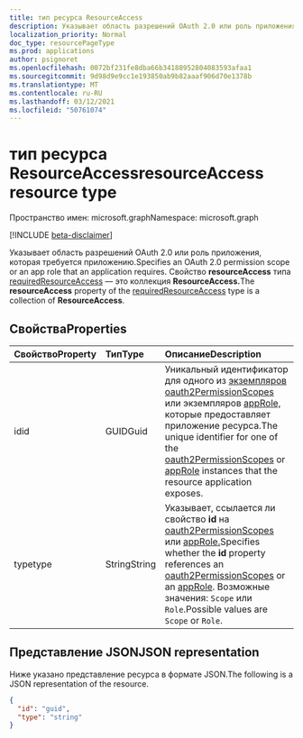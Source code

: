 ```yaml
---
title: тип ресурса ResourceAccess
description: Указывает область разрешений OAuth 2.0 или роль приложения, которая требуется приложению.
localization_priority: Normal
doc_type: resourcePageType
ms.prod: applications
author: psignoret
ms.openlocfilehash: 0072bf231fe8dba66b34188952804083593afaa1
ms.sourcegitcommit: 9d98d9e9cc1e193850ab9b82aaaf906d70e1378b
ms.translationtype: MT
ms.contentlocale: ru-RU
ms.lasthandoff: 03/12/2021
ms.locfileid: "50761074"
---
```

# <a name="resourceaccess-resource-type"></a><span data-ttu-id="aeecb-103">тип ресурса ResourceAccess</span><span class="sxs-lookup"><span data-stu-id="aeecb-103">resourceAccess resource type</span></span>

<span data-ttu-id="aeecb-104">Пространство имен: microsoft.graph</span><span class="sxs-lookup"><span data-stu-id="aeecb-104">Namespace: microsoft.graph</span></span>

[!INCLUDE [beta-disclaimer](../../includes/beta-disclaimer.md)]

<span data-ttu-id="aeecb-105">Указывает область разрешений OAuth 2.0 или роль приложения, которая требуется приложению.</span><span class="sxs-lookup"><span data-stu-id="aeecb-105">Specifies an OAuth 2.0 permission scope or an app role that an application requires.</span></span> <span data-ttu-id="aeecb-106">Свойство **resourceAccess** типа [requiredResourceAccess](requiredresourceaccess.md) — это коллекция **ResourceAccess.**</span><span class="sxs-lookup"><span data-stu-id="aeecb-106">The **resourceAccess** property of the [requiredResourceAccess](requiredresourceaccess.md) type is a collection of **ResourceAccess**.</span></span>

## <a name="properties"></a><span data-ttu-id="aeecb-107">Свойства</span><span class="sxs-lookup"><span data-stu-id="aeecb-107">Properties</span></span>
| <span data-ttu-id="aeecb-108">Свойство</span><span class="sxs-lookup"><span data-stu-id="aeecb-108">Property</span></span>     | <span data-ttu-id="aeecb-109">Тип</span><span class="sxs-lookup"><span data-stu-id="aeecb-109">Type</span></span>   |<span data-ttu-id="aeecb-110">Описание</span><span class="sxs-lookup"><span data-stu-id="aeecb-110">Description</span></span>|
|:---------------|:--------|:----------|
|<span data-ttu-id="aeecb-111">id</span><span class="sxs-lookup"><span data-stu-id="aeecb-111">id</span></span>|<span data-ttu-id="aeecb-112">GUID</span><span class="sxs-lookup"><span data-stu-id="aeecb-112">Guid</span></span>|<span data-ttu-id="aeecb-113">Уникальный идентификатор для одного из [экземпляров oauth2PermissionScopes](permissionscope.md) или экземпляров [appRole,](approle.md) которые предоставляет приложение ресурса.</span><span class="sxs-lookup"><span data-stu-id="aeecb-113">The unique identifier for one of the [oauth2PermissionScopes](permissionscope.md) or [appRole](approle.md) instances that the resource application exposes.</span></span>|
|<span data-ttu-id="aeecb-114">type</span><span class="sxs-lookup"><span data-stu-id="aeecb-114">type</span></span>|<span data-ttu-id="aeecb-115">String</span><span class="sxs-lookup"><span data-stu-id="aeecb-115">String</span></span>|<span data-ttu-id="aeecb-116">Указывает, ссылается ли свойство **id** на [oauth2PermissionScopes](permissionscope.md) или [appRole.](approle.md)</span><span class="sxs-lookup"><span data-stu-id="aeecb-116">Specifies whether the **id** property references an [oauth2PermissionScopes](permissionscope.md) or an [appRole](approle.md).</span></span> <span data-ttu-id="aeecb-117">Возможные значения: `Scope` или `Role`.</span><span class="sxs-lookup"><span data-stu-id="aeecb-117">Possible values are `Scope` or `Role`.</span></span>|

## <a name="json-representation"></a><span data-ttu-id="aeecb-118">Представление JSON</span><span class="sxs-lookup"><span data-stu-id="aeecb-118">JSON representation</span></span>

<span data-ttu-id="aeecb-119">Ниже указано представление ресурса в формате JSON.</span><span class="sxs-lookup"><span data-stu-id="aeecb-119">The following is a JSON representation of the resource.</span></span>

<!-- {
  "blockType": "resource",
  "optionalProperties": [

  ],
  "@odata.type": "microsoft.graph.resourceAccess"
}-->

```json
{
  "id": "guid",
  "type": "string"
}

```


<!-- uuid: 8fcb5dbc-d5aa-4681-8e31-b001d5168d79
2015-10-25 14:57:30 UTC -->
<!--
{
  "type": "#page.annotation",
  "description": "resourceAccess resource",
  "keywords": "",
  "section": "documentation",
  "tocPath": "",
  "suppressions": []
}
-->


